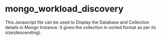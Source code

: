 # mongo_workload_discovery

This Javascript file can be used to Display the Database and Collection details in Mongo Instance.
It gives the collection in sorted format as per its size(descending).


